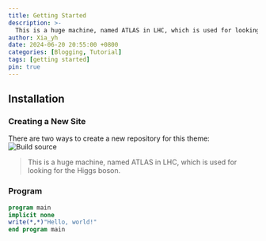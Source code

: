 ```yaml
---
title: Getting Started
description: >-
  This is a huge machine, named ATLAS in LHC, which is used for looking for the Higgs boson.
author: Xia_yh
date: 2024-06-20 20:55:00 +0800
categories: [Blogging, Tutorial]
tags: [getting started]
pin: true
---
```


## Installation

### Creating a New Site

There are two ways to create a new repository for this theme:
![Build source](https://blog.xiahuhome.com/Figs/LHC.jpg)
> This is a huge machine, named ATLAS in LHC, which is used for looking for the Higgs boson.

### Program
```fortran
program main
implicit none
write(*,*)"Hello, world!"
end program main
```
